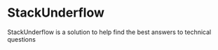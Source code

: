 # StackUnderflow

StackUnderflow is a solution to help find the best answers to technical questions

